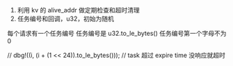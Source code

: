 1. 利用 kv 的 alive_addr 做定期检查和超时清理
2. 任务编号和回调，u32，初始为随机

每个请求有一个任务编号
任务编号是 u32.to_le_bytes()
任务编号第一个字母不为 0

// dbg!((i, (i + (1 << 24)).to_le_bytes()));
// task 超过 expire time 没响应就超时
